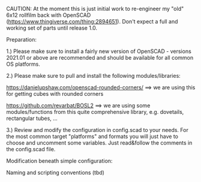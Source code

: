 CAUTION: 
At the moment this is just initial work to re-engineer my "old" 6x12 rollfilm back with OpenSCAD (https://www.thingiverse.com/thing:2894651). 
Don't expect a full and working set of parts until release 1.0.



Preparation:

1.) Please make sure to install a fairly new version of OpenSCAD - versions 2021.01 or above are recommended and should be available for all common OS platforms.

2.) Please make sure to pull and install the following modules/libraries:

https://danielupshaw.com/openscad-rounded-corners/
==> we are using this for getting cubes with rounded corners

https://github.com/revarbat/BOSL2
==> we are using some modules/functions from this quite comprehensive library, e.g. dovetails, rectangular tubes, ...

3.) Review and modify the configuration in config.scad to your needs. For the most common target "platforms" and formats you will just have to choose and uncomment some variables. Just read&follow the comments in the config.scad file. 

Modification beneath simple configuration:

Naming and scripting conventions (tbd) 




